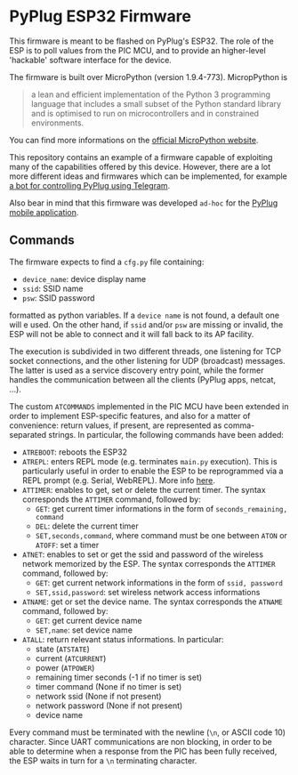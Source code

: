 # PyPlug ESP32 Firmware

This firmware is meant to be flashed on PyPlug's ESP32. The role of the ESP is to poll values from the PIC MCU, and to provide an higher-level 'hackable' software interface for the device.

The firmware is built over MicroPython (version 1.9.4-773). MicropPython is
> a lean and efficient implementation of the Python 3 programming language that includes a small subset of the Python standard library and is optimised to run on microcontrollers and in constrained environments.

You can find more informations on the [official MicroPython website](http://micropython.org/).

This repository contains an example of a firmware capable of exploiting many of the capabilities offered by this device. However, there are a lot more different ideas and firmwares which can be implemented, for example [a bot for controlling PyPlug using Telegram](https://gist.github.com/aleeraser/41ae90eaaca5ce0b74cfc3dc317d497a).

Also bear in mind that this firmware was developed `ad-hoc` for the [PyPlug mobile application](https://github.com/aleeraser/PyPlugApp).

## Commands

The firmware expects to find a `cfg.py` file containing:

- `device_name`: device display name
- `ssid`: SSID name
- `psw`: SSID password

formatted as python variables. If a `device name` is not found, a default one will e used. On the other hand, if `ssid` and/or `psw` are missing or invalid, the ESP will not be able to connect and it will fall back to its AP facility.

The execution is subdivided in two different threads, one listening for TCP socket connections, and the other listening for UDP (broadcast) messages. The latter is used as a service discovery entry point, while the former handles the communication between all the clients (PyPlug apps, netcat, ...).

The custom `ATCOMMANDS` implemented in the PIC MCU have been extended in order to implement ESP-specific features, and also for a matter of convenience: return values, if present, are represented as comma-separated strings. In particular, the following commands have been added:

- `ATREBOOT`: reboots the ESP32
- `ATREPL`: enters REPL mode (e.g. terminates `main.py` execution). This is particularly useful in order to enable the ESP to be reprogrammed via a REPL prompt (e.g. Serial, WebREPL). More info [here](https://docs.micropython.org/en/latest/esp8266/tutorial/repl.html).
- `ATTIMER`: enables to get, set or delete the current timer. The syntax corresponds the `ATTIMER` command, followed by:
  - `GET`: get current timer informations in the form of `seconds_remaining, command`
  - `DEL`: delete the current timer
  - `SET,seconds,command`, where command must be one between `ATON` or `ATOFF`: set a timer
- `ATNET`: enables to set or get the ssid and password of the wireless network memorized by the ESP. The syntax corresponds the `ATTIMER` command, followed by:
  - `GET`: get current network informations in the form of `ssid, password`
  - `SET,ssid,password`: set wireless network access informations
- `ATNAME`: get or set the device name. The syntax corresponds the `ATNAME` command, followed by:
  - `GET`: get current device name
  - `SET,name`: set device name
- `ATALL`: return relevant status informations. In particular:
  - state (`ATSTATE`)
  - current (`ATCURRENT`)
  - power (`ATPOWER`)
  - remaining timer seconds (-1 if no timer is set)
  - timer command (None if no timer is set)
  - network ssid (None if not present)
  - network password (None if not present)
  - device name

Every command must be terminated with the newline (`\n`, or ASCII code 10) character. Since UART communications are non blocking, in order to be able to determine when a response from the PIC has been fully received, the ESP waits in turn for a `\n` terminating character.

